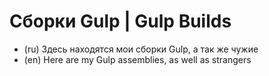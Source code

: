 # Сборки Gulp | Gulp Builds
- (ru) Здесь находятся мои сборки Gulp, а так же чужие
- (en) Here are my Gulp assemblies, as well as strangers
